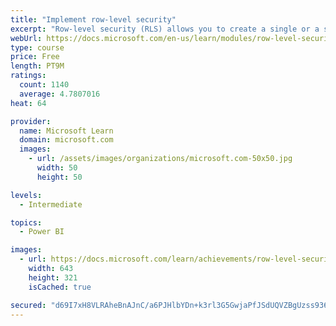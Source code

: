 ```yaml
---
title: "Implement row-level security"
excerpt: "Row-level security (RLS) allows you to create a single or a set of reports that targets data for a specific user. In this module, you will learn how to implement RLS by using either a static or dynamic method and how Microsoft Power BI simplifies testing RLS in Power BI Desktop and Power BI service."
webUrl: https://docs.microsoft.com/en-us/learn/modules/row-level-security-power-bi/
type: course
price: Free
length: PT9M
ratings:
  count: 1140
  average: 4.7807016
heat: 64

provider:
  name: Microsoft Learn
  domain: microsoft.com
  images:
    - url: /assets/images/organizations/microsoft.com-50x50.jpg
      width: 50
      height: 50

levels:
  - Intermediate

topics:
  - Power BI

images:
  - url: https://docs.microsoft.com/learn/achievements/row-level-security-power-bi-social.png
    width: 643
    height: 321
    isCached: true

secured: "d69I7xH8VLRAheBnAJnC/a6PJHlbYDn+k3rl3G5GwjaPfJSdUQVZBgUzss936XEYHZovE+p85oftWHP4YF4Zycfp7u2Eha7TbdzQ6aYKL8QNkyIYOtTUcB1HrOQ8tQ861rH2Iep8F7no/6y6Iba5fhu2cNy6BGtZCdYrWEsMT4qEzGBkQKxqXko0fMBRoh39HDA7RFAQYb8O61TkMinoEmb7oHQ03vJdODbo+Rolo8aZCozaZpgl0iVV/I3nbZrDCx4qroPG61bG0Ji4gKXaoETJwscW8bZELJ7EVBUMNg9HGkTWkGL7+xmb8G/3E9RBwHTAfg6a8jY7BuwKbV6Jwcgbc0auAX5sz+hgSieZ/+IQTgQ5JvWYYAOxOLhqSF+ZlUo+BnshqnEPJWM0It0O+p08wBmlwShTXga6/aeYm2o=;VNoVqbOaQW1KuPLLtETyOQ=="
---
```



